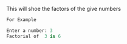 This will shoe the factors of the give numbers
```py 
For Example

Enter a number: 3
Factorial of  3 is 6
```

